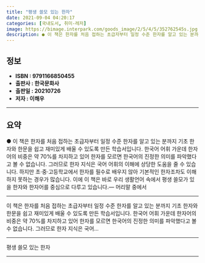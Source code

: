 ```yaml
---
title: "평생 쓸모 있는 한자"
date: 2021-09-04 04:20:17
categories: [국내도서, 취미-레저]
image: https://bimage.interpark.com/goods_image/2/5/4/5/352762545s.jpg
description: ● 이 책은 한자를 처음 접하는 초급자부터 일정 수준 한자를 알고 있는 분까지 기초 한자와 한문을 쉽고 재미있게 배울 수 있도록 만든 학습서입니다. 한국어 어휘 가운데 한자어의 비중은 약 70%를 차지하고 있어 한자를 모르면 한국어의 진정한 의미를 파악했다고 볼 수 없습니다. 그러므로
---
```


## **정보**

- **ISBN : 9791166850455**
- **출판사 : 한국문화사**
- **출판일 : 20210726**
- **저자 : 이해우**

------



## **요약**

●  이 책은 한자를 처음 접하는 초급자부터 일정 수준 한자를 알고 있는 분까지 기초 한자와 한문을 쉽고 재미있게 배울 수 있도록 만든 학습서입니다. 한국어 어휘 가운데 한자어의 비중은 약 70%를 차지하고 있어 한자를 모르면 한국어의 진정한 의미를 파악했다고 볼 수 없습니다. 그러므로 한자 지식은 국어 어휘의 이해에 상당한 도움을 줄 수 있습니다. 하지만 초·중·고등학교에서 한자를 필수로 배우지 않아 기본적인 한자조차도 이해하지 못하는 경우가 많습니다. 이에 이 책은 바로 우리 생활언어 속에서 평생 쓸모가 있을 한자와 한자어를 중심으로 다루고 있습니다.―  머리말 중에서

------

이 책은 한자를 처음 접하는 초급자부터 일정 수준 한자를 알고 있는 분까지 기초 한자와 한문을 쉽고 재미있게 배울 수 있도록 만든 학습서입니다. 한국어 어휘 가운데 한자어의 비중은 약 70%를 차지하고 있어 한자를 모르면 한국어의 진정한 의미를 파악했다고 볼 수 없습니다. 그러므로 한자 지식은 국어... 

------


평생 쓸모 있는 한자 

------


